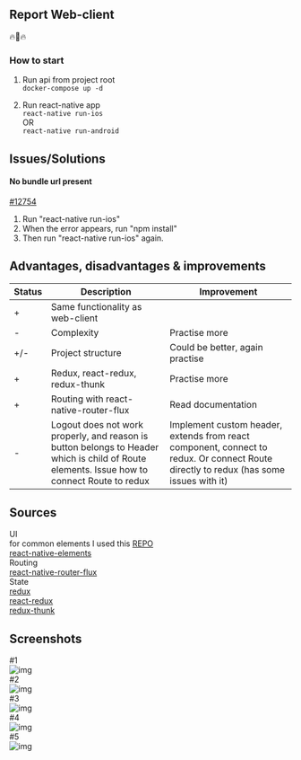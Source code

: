 ## Report Web-client 
:fire::triumph::fire:
### How to start  
1. Run api from project root  
`docker-compose up -d`

2. Run react-native app  
`react-native run-ios`  
OR  
`react-native run-android`
## Issues/Solutions
 
#### No bundle url present  
[#12754](https://github.com/facebook/react-native/issues/12754)
1. Run "react-native run-ios"  
2. When the error appears, run "npm install"  
3. Then run "react-native run-ios" again.  

## Advantages, disadvantages & improvements
| Status          | Description | Improvement
| ----- | ----- | ----- |
| +  |  Same functionality as web-client | |
| -  |  Complexity | Practise more|
| +/-  |  Project structure | Could be better, again practise|
| +  |  Redux, react-redux, redux-thunk| Practise more |
| +  |  Routing with react-native-router-flux | Read documentation |
| -  |  Logout does not work properly, and reason is button belongs to Header which is child of Route elements. Issue how to connect Route to redux  | Implement custom header, extends from react component, connect to redux. Or connect Route directly to redux (has some issues with it) |



## Sources  
UI  
for common elements I used this [REPO](https://github.com/StephenGrider/ReactNativeReduxCasts/tree/master/auth/src/components/common)   
[react-native-elements](https://github.com/react-native-training/react-native-elements)  
Routing  
[react-native-router-flux](https://github.com/aksonov/react-native-router-flux)  
State  
[redux](https://github.com/reactjs/redux)  
[react-redux](https://github.com/reactjs/react-redux)  
[redux-thunk](https://github.com/reactjs/react-redux)

## Screenshots
\#1  
![img](./screenshots/screen1.png)  
\#2     
![img](./screenshots/screen2.png)  
\#3  
![img](./screenshots/screen3.png)  
\#4  
![img](./screenshots/screen4.png)  
\#5  
![img](./screenshots/screen5.png) 